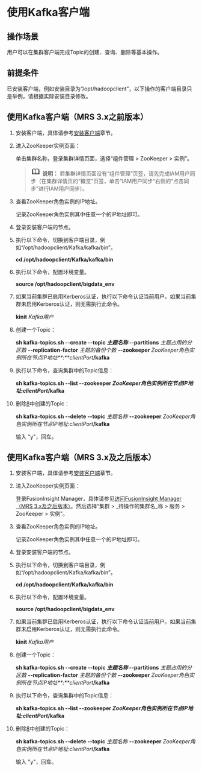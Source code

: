# 使用Kafka客户端<a name="mrs_01_24191"></a>

## 操作场景<a name="zh-cn_topic_0264266588_section43461647164218"></a>

用户可以在集群客户端完成Topic的创建、查询、删除等基本操作。

## 前提条件<a name="zh-cn_topic_0264266588_section1022821213273"></a>

已安装客户端，例如安装目录为“/opt/hadoopclient”，以下操作的客户端目录只是举例，请根据实际安装目录修改。

## 使用Kafka客户端（MRS 3.x之前版本）<a name="zh-cn_topic_0264266588_section179001923123114"></a>

1.  安装客户端，具体请参考[安装客户端](https://support.huaweicloud.com/usermanual-mrs/mrs_01_0091.html)章节。
2.  进入ZooKeeper实例页面：

    单击集群名称，登录集群详情页面，选择“组件管理 \> ZooKeeper \> 实例”。

    >![](public_sys-resources/icon-note.gif) **说明：** 
    >若集群详情页面没有“组件管理”页签，请先完成IAM用户同步（在集群详情页的“概览”页签，单击“IAM用户同步“右侧的“点击同步”进行IAM用户同步）。

3.  查看ZooKeeper角色实例的IP地址。

    记录ZooKeeper角色实例其中任意一个的IP地址即可。

4.  登录安装客户端的节点。
5.  执行以下命令，切换到客户端目录，例如“/opt/hadoopclient/Kafka/kafka/bin”。

    **cd /opt/hadoopclient/Kafka/kafka/bin**

6.  执行以下命令，配置环境变量。

    **source /opt/hadoopclient/bigdata\_env**

7.  如果当前集群已启用Kerberos认证，执行以下命令认证当前用户。如果当前集群未启用Kerberos认证，则无需执行此命令。

    **kinit** _Kafka用户_

8.  <a name="zh-cn_topic_0264266588_li1147589014556"></a>创建一个Topic：

    **sh kafka-topics.sh --create --topic **_主题名称_** --partitions** _主题占用的分区数_ **--replication-factor** _主题的备份个数_ **--zookeeper** _ZooKeeper角色实例所在节点IP地址**:**clientPort_**/kafka**

9.  执行以下命令，查询集群中的Topic信息：

    **sh kafka-topics.sh --list --zookeeper **_ZooKeeper角色实例所在节点IP地址:clientPort_**/kafka**

10. 删除[8](#zh-cn_topic_0264266588_li1147589014556)中创建的Topic：

    **sh kafka-topics.sh --delete --topic** _主题名称_ **--zookeeper** _ZooKeeper角色实例所在节点IP地址_:_clientPort_**/kafka**

    输入 "y"，回车。


## 使用Kafka客户端（MRS 3.x及之后版本）<a name="zh-cn_topic_0264266588_section2695144004617"></a>

1.  安装客户端，具体请参考[安装客户端](https://support.huaweicloud.com/usermanual-mrs/mrs_01_0090.html)章节。
2.  进入ZooKeeper实例页面：

    登录FusionInsight Manager，具体请参见[访问FusionInsight Manager（MRS 3.x及之后版本）](访问FusionInsight-Manager（MRS-3-x及之后版本）.md)。然后选择“集群 \>  _待操作的集群名_称 \> 服务 \> ZooKeeper \> 实例”。

3.  查看ZooKeeper角色实例的IP地址。

    记录ZooKeeper角色实例其中任意一个的IP地址即可。

4.  登录安装客户端的节点。
5.  执行以下命令，切换到客户端目录，例如“/opt/hadoopclient/Kafka/kafka/bin”。

    **cd /opt/hadoopclient/Kafka/kafka/bin**

6.  执行以下命令，配置环境变量。

    **source /opt/hadoopclient/bigdata\_env**

7.  如果当前集群已启用Kerberos认证，执行以下命令认证当前用户。如果当前集群未启用Kerberos认证，则无需执行此命令。

    **kinit** _Kafka用户_

8.  <a name="zh-cn_topic_0264266588_li4808125415465"></a>创建一个Topic：

    **sh kafka-topics.sh --create --topic **_主题名称_** --partitions** _主题占用的分区数_ **--replication-factor** _主题的备份个数_ **--zookeeper** _ZooKeeper角色实例所在节点IP地址**:**clientPort_**/kafka**

9.  执行以下命令，查询集群中的Topic信息：

    **sh kafka-topics.sh --list --zookeeper **_ZooKeeper角色实例所在节点IP地址:clientPort_**/kafka**

10. 删除[8](#zh-cn_topic_0264266588_li4808125415465)中创建的Topic：

    **sh kafka-topics.sh --delete --topic** _主题名称_ **--zookeeper** _ZooKeeper角色实例所在节点IP地址_:_clientPort_**/kafka**

    输入 "y"，回车。



